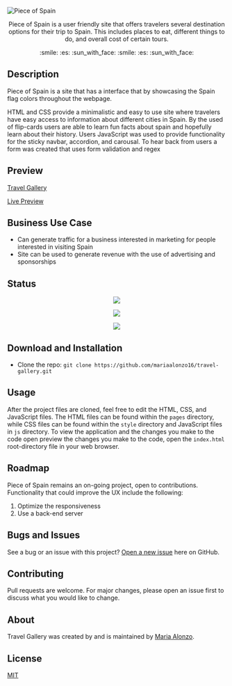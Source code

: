 ![Piece of Spain](https://user-images.githubusercontent.com/93888269/147801148-1f8b9667-0705-4e3b-900e-3a2c85eb50c9.png)

<p align="center"> Piece of Spain is a user friendly site that offers travelers several destination options for their trip to Spain. This includes places to eat, different things to do, and overall cost of certain tours. </p>

<p align="center"> :smile: :es: :sun_with_face: :smile: :es: :sun_with_face:</p>

## Description
Piece of Spain is a site that has a interface that  by showcasing the Spain flag colors throughout the webpage.

HTML and CSS provide a minimalistic and easy to use site where travelers have easy access to information about different cities in Spain. By the used of flip-cards users are able to learn fun facts about spain and hopefully learn about their history. Users JavaScript was used to provide functionality for the sticky navbar, accordion, and carousal. To hear back from users a form was created that uses form validation and regex 


## Preview

[Travel Gallery](https://user-images.githubusercontent.com/93888269/147800898-dc1efd35-0c2b-40c4-af5a-696212bd4099.mp4)

[Live Preview](https://mariaalonzo16.github.io/travel-gallery/)

## Business Use Case

- Can generate traffic for a business interested in marketing for people interested in visiting Spain
- Site can be used to generate revenue with the use of advertising and sponsorships

## Status

<p align="center"> <img src="https://img.shields.io/tokei/lines/github/mariaalonzo16/travel-gallery" /> </p>

<p align="center"> <img src="https://img.shields.io/github/languages/count/mariaalonzo16/travel-gallery" /> </p>

<p align="center"> <img src="https://img.shields.io/github/repo-size/mariaalonzo16/travel-gallery" /> </p>

## Download and Installation

- Clone the repo: `git clone https://github.com/mariaalonzo16/travel-gallery.git`

## Usage

After the project files are cloned, feel free to edit the HTML, CSS, and JavaScript files. The HTML files can be found within the `pages` directory, while CSS files can be found within the `style` directory and JavaScript files in `js` directory. To view the application and the changes you make to the code open preview the changes you make to the code, open the `index.html` root-directory file in your web browser.

## Roadmap

Piece of Spain remains an on-going project, open to contributions.  Functionality that could improve the UX include the following:

1) Optimize the responsiveness
2) Use a back-end server 

## Bugs and Issues

See a bug or an issue with this project? [Open a new issue](https://github.com/mariaalonzo16/travel-gallery/issues) here on GitHub.

## Contributing
Pull requests are welcome. For major changes, please open an issue first to discuss what you would like to change.


## About

Travel Gallery was created by and is maintained by [Maria Alonzo](https://www.linkedin.com/in/maria-alonzo-177282127/).

## License
[MIT](https://choosealicense.com/licenses/mit/)